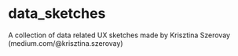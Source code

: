 # data_sketches
A collection of data related UX sketches made by Krisztina Szerovay (medium.com/@krisztina.szerovay)
